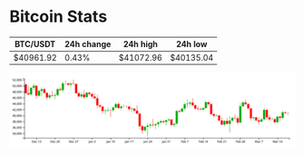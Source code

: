 # Bitcoin Stats

BTC/USDT|24h change|24h high|24h low|
|---|---|---|---|
|$40961.92|0.43%|$41072.96|$40135.04|

<img src="./chart.svg">
